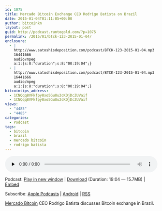 ```yaml
---
id: 1075
title: Mercado Bitcoin Exchange CEO Rodrigo Batista on Brazil
date: 2015-01-04T01:11:05+00:00
author: bitcoinkn
layout: post
guid: http://podcast.runtogold.com/?p=1075
permalink: /2015/01/btck-123-2015-01-04/
enclosure:
  - |
    http://www.satoshisdeposition.com/podcast/BTCK-123-2015-01-04.mp3
    16441666
    audio/mpeg
    a:1:{s:8:"duration";s:8:"00:19:04";}
  - |
    http://www.satoshisdeposition.com/podcast/BTCK-123-2015-01-04.mp3
    16441666
    audio/mpeg
    a:1:{s:8:"duration";s:8:"00:19:04";}
bitcointips_address:
  - 1CNQqq8VFkfpy8xo5GuUu2cKDjDcZUVaif
  - 1CNQqq8VFkfpy8xo5GuUu2cKDjDcZUVaif
views:
  - "4485"
  - "4485"
categories:
  - Podcast
tags:
  - bitcoin
  - brazil
  - mercado bitcoin
  - rodrigo batista
---
```

<!--powerpress_player-->

<div class="powerpress_player" id="powerpress_player_5715">
  <audio class="wp-audio-shortcode" id="audio-1075-126" preload="none" style="width: 100%;" controls="controls"><source type="audio/mpeg" src="http://media.blubrry.com/bitcoinruntogold/p/www.satoshisdeposition.com/podcast/BTCK-123-2015-01-04.mp3?_=126" /><a href="http://media.blubrry.com/bitcoinruntogold/p/www.satoshisdeposition.com/podcast/BTCK-123-2015-01-04.mp3">http://media.blubrry.com/bitcoinruntogold/p/www.satoshisdeposition.com/podcast/BTCK-123-2015-01-04.mp3</a></audio>
</div>

<p class="powerpress_links powerpress_links_mp3">
  Podcast: <a href="http://media.blubrry.com/bitcoinruntogold/p/www.satoshisdeposition.com/podcast/BTCK-123-2015-01-04.mp3" class="powerpress_link_pinw" target="_blank" title="Play in new window" onclick="return powerpress_pinw('https://www.bitcoin.kn/?powerpress_pinw=1075-podcast');" rel="nofollow">Play in new window</a> | <a href="http://media.blubrry.com/bitcoinruntogold/s/www.satoshisdeposition.com/podcast/BTCK-123-2015-01-04.mp3" class="powerpress_link_d" title="Download" rel="nofollow" download="BTCK-123-2015-01-04.mp3">Download</a> (Duration: 19:04 &#8212; 15.7MB) | <a href="#" class="powerpress_link_e" title="Embed" onclick="return powerpress_show_embed('1075-podcast');" rel="nofollow">Embed</a>
</p>

<p class="powerpress_embed_box" id="powerpress_embed_1075-podcast" style="display: none;">
  <input id="powerpress_embed_1075-podcast_t" type="text" value="<iframe width=&quot;320&quot; height=&quot;30&quot; src=&quot;https://www.bitcoin.kn/?powerpress_embed=1075-podcast&amp;powerpress_player=mediaelement-audio&quot; frameborder=&quot;0&quot; scrolling=&quot;no&quot;></iframe>" onclick="javascript: this.select();" onfocus="javascript: this.select();" style="width: 70%;" readOnly />
</p>

<p class="powerpress_links powerpress_subscribe_links">
  Subscribe: <a href="https://itunes.apple.com/WebObjects/MZStore.woa/wa/viewPodcast?id=301670981&mt=2&ls=1#episodeGuid=http%3A%2F%2Fpodcast.runtogold.com%2F%3Fp%3D1075" class="powerpress_link_subscribe powerpress_link_subscribe_itunes" title="Subscribe on Apple Podcasts" rel="nofollow">Apple Podcasts</a> | <a href="https://subscribeonandroid.com/www.bitcoin.kn/feed/podcast/" class="powerpress_link_subscribe powerpress_link_subscribe_android" title="Subscribe on Android" rel="nofollow">Android</a> | <a href="https://www.bitcoin.kn/feed/podcast/" class="powerpress_link_subscribe powerpress_link_subscribe_rss" title="Subscribe via RSS" rel="nofollow">RSS</a>
</p>

<a title="mercado bitcoin" href="http://www.mercadobitcoin.net" target="_blank">Mercado Bitcoin</a> CEO Rodrigo Batista discusses Bitcoin exchange in Brazil.